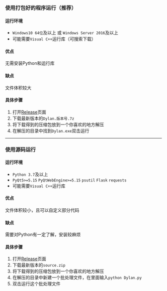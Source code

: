 ### 使用打包好的程序运行（推荐）
#### 运行环境
* `Windows10 64位`及以上 或 `Windows Server 2016`及以上  
* 可能需要`Visual C++`运行库（可搜索下载）

#### 优点
无需安装Python和运行库
#### 缺点
文件体积较大
#### 具体步骤
1. 打开[Release](https://github.com/Zaiton233/Dylan/releases)页面
2. 下载最新版本的`Dylan.版本号.7z`  
3. 将下载得到的压缩包放到一个你喜欢的地方解压
4. 在解压的目录中找到`Dylan.exe`双击运行
   
---   
### 使用源码运行
#### 运行环境
* `Python 3.7`及以上  
* `PyQt5>=5.15`  `PyQtWebEngine>=5.15`  `psutil`  `Flask`  `requests`
* 可能需要`Visual C++`运行库

#### 优点
文件体积较小，且可以自定义部分代码  
#### 缺点
需要对Python有一定了解，安装较麻烦  
#### 具体步骤
1. 打开[Release](https://github.com/Zaiton233/Dylan/releases)页面
2. 下载最新版本的`source.zip`  
3. 将下载得到的压缩包放到一个你喜欢的地方解压
4. 在解压的目录中新建一个批处理文件，在里面输入`python Dylan.py`
5. 双击运行这个批处理文件